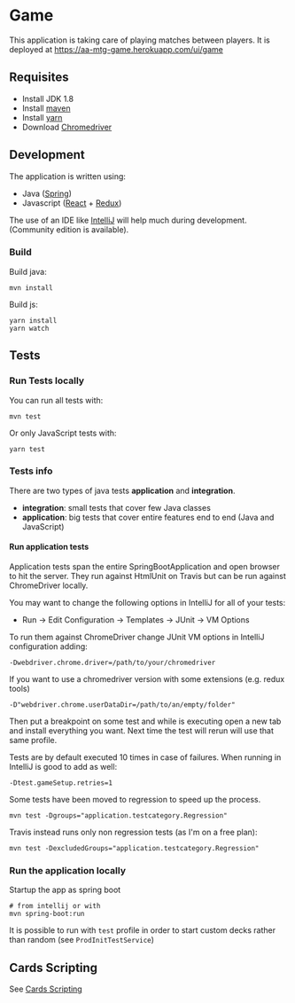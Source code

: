 # Game

This application is taking care of playing matches between players.
It is deployed at https://aa-mtg-game.herokuapp.com/ui/game


## Requisites

 * Install JDK 1.8
 * Install [maven](https://maven.apache.org/download.cgi)
 * Install [yarn](https://yarnpkg.com/lang/en/docs/install)
 * Download [Chromedriver](https://chromedriver.chromium.org/downloads)


## Development

The application is written using:
 * Java ([Spring](https://spring.io/))
 * Javascript ([React](https://reactjs.org/) + [Redux](https://redux.js.org/))

The use of an IDE like [IntelliJ](https://www.jetbrains.com/idea/download/) will help much during development.
(Community edition is available).

### Build

Build java:

    mvn install
    
Build js:

    yarn install
    yarn watch


## Tests

### Run Tests locally

You can run all tests with:

    mvn test
    
Or only JavaScript tests with:

    yarn test 

### Tests info

There are two types of java tests **application** and **integration**.

 * **integration**: small tests that cover few Java classes
 * **application**: big tests that cover entire features end to end (Java and JavaScript)

#### Run application tests

Application tests span the entire SpringBootApplication and open browser to hit the server.
They run against HtmlUnit on Travis but can be run against ChromeDriver locally.

You may want to change the following options in IntelliJ for all of your tests:
 - Run -> Edit Configuration -> Templates -> JUnit -> VM Options

To run them against ChromeDriver change JUnit VM options in IntelliJ configuration adding:

    -Dwebdriver.chrome.driver=/path/to/your/chromedriver

If you want to use a chromedriver version with some extensions (e.g. redux tools)

    -D"webdriver.chrome.userDataDir=/path/to/an/empty/folder"

Then put a breakpoint on some test and while is executing open a new tab and install everything you want.
Next time the test will rerun will use that same profile.

Tests are by default executed 10 times in case of failures.
When running in IntelliJ is good to add as well:

    -Dtest.gameSetup.retries=1 

Some tests have been moved to regression to speed up the process.

    mvn test -Dgroups="application.testcategory.Regression"
    
Travis instead runs only non regression tests (as I'm on a free plan):

    mvn test -DexcludedGroups="application.testcategory.Regression"

### Run the application locally

Startup the app as spring boot

    # from intellij or with
    mvn spring-boot:run

It is possible to run with `test` profile in order to start custom decks rather than random (see `ProdInitTestService`)


## Cards Scripting

See [Cards Scripting](../cards/README.md)
